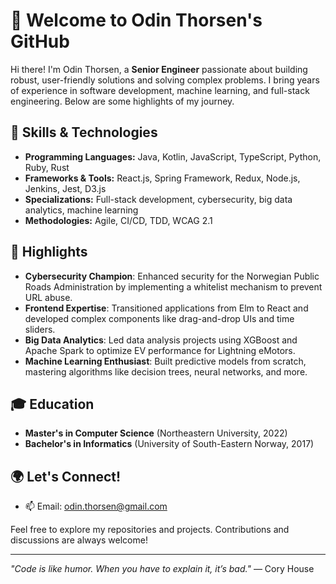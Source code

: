 # 👋 Welcome to Odin Thorsen's GitHub

Hi there! I'm Odin Thorsen, a **Senior Engineer** passionate about building robust, user-friendly solutions and solving complex problems. I bring years of experience in software development, machine learning, and full-stack engineering. Below are some highlights of my journey.

## 🔧 Skills & Technologies
- **Programming Languages:** Java, Kotlin, JavaScript, TypeScript, Python, Ruby, Rust
- **Frameworks & Tools:** React.js, Spring Framework, Redux, Node.js, Jenkins, Jest, D3.js
- **Specializations:** Full-stack development, cybersecurity, big data analytics, machine learning
- **Methodologies:** Agile, CI/CD, TDD, WCAG 2.1

## 🌟 Highlights
- **Cybersecurity Champion**: Enhanced security for the Norwegian Public Roads Administration by implementing a whitelist mechanism to prevent URL abuse.
- **Frontend Expertise**: Transitioned applications from Elm to React and developed complex components like drag-and-drop UIs and time sliders.
- **Big Data Analytics**: Led data analysis projects using XGBoost and Apache Spark to optimize EV performance for Lightning eMotors.
- **Machine Learning Enthusiast**: Built predictive models from scratch, mastering algorithms like decision trees, neural networks, and more.

## 🎓 Education
- **Master's in Computer Science** (Northeastern University, 2022)
- **Bachelor's in Informatics** (University of South-Eastern Norway, 2017)

## 🌍 Let's Connect!
- 📫 Email: odin.thorsen@gmail.com

Feel free to explore my repositories and projects. Contributions and discussions are always welcome!

---
*"Code is like humor. When you have to explain it, it’s bad."* — Cory House